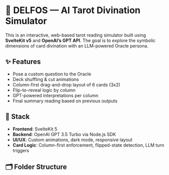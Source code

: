 # 🔮 DELFOS — AI Tarot Divination Simulator

This is an interactive, web-based tarot reading simulator built using **SvelteKit v5** and **OpenAI’s GPT API**. The goal is to explore the symbolic dimensions of card divination with an LLM-powered Oracle persona.

## ✨ Features

- Pose a custom question to the Oracle
- Deck shuffling & cut animations
- Column-first drag-and-drop layout of 6 cards (3x2)
- Flip-to-reveal logic by column
- GPT-powered interpretations per column
- Final summary reading based on previous outputs

## 🧠 Stack

- **Frontend**: SvelteKit 5
- **Backend**: OpenAI GPT 3.5 Turbo via Node.js SDK
- **UI/UX**: Custom animations, dark mode, responsive layout
- **Card Logic**: Column-first enforcement, flipped-state detection, LLM turn triggers

## 🗂️ Folder Structure

